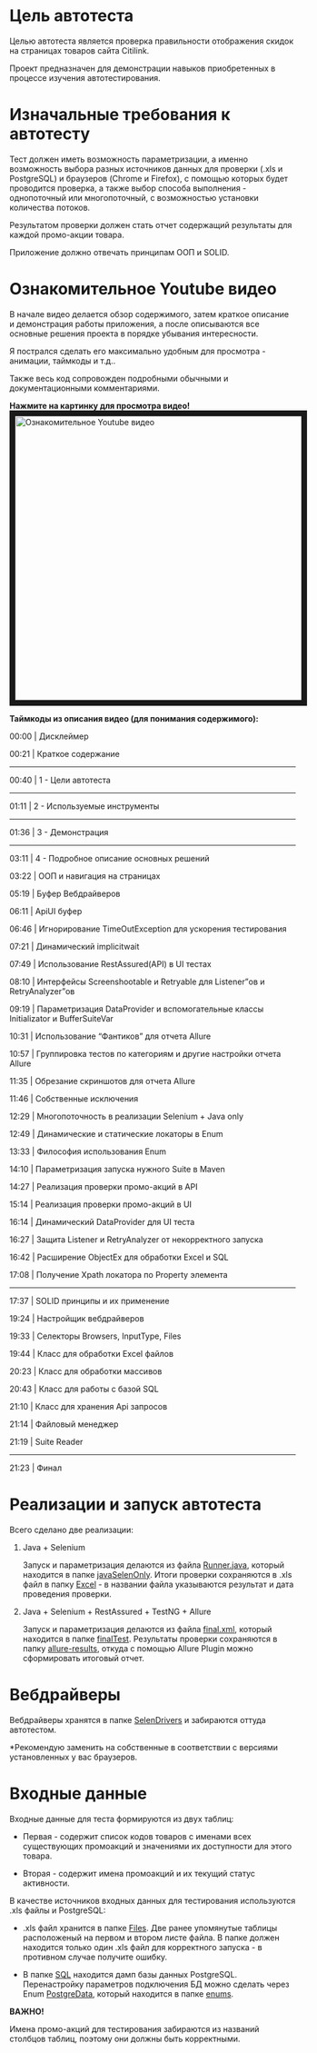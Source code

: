 # Цель автотеста
Целью автотеста является проверка правильности отображения скидок на страницах товаров сайта Citilink. 

Проект предназначен для демонстрации навыков приобретенных в процессе изучения автотестирования.

# Изначальные требования к автотесту
Тест должен иметь возможность параметризации, а именно возможность выбора разных источников данных для проверки (.xls и PostgreSQL) и браузеров (Chrome и Firefox), с помощью которых будет проводится проверка, а также выбор способа выполнения - однопоточный или многопоточный, с возможностью установки количества потоков.

Результатом проверки должен стать отчет содержащий результаты для каждой промо-акции товара.

Приложение должно отвечать принципам ООП и SOLID.

# Ознакомительное Youtube видео

В начале видео делается обзор содержимого, затем краткое описание и демонстрация работы приложения, а после описываются все основные решения проекта в порядке убывания интересности. 

Я пострался сделать его максимально удобным для просмотра - анимации, таймкоды и т.д..

Также весь код сопровожден подробными обычными и документационными комментариями.

**Нажмите на картинку для просмотра видео!**
<a href="https://youtu.be/9eCInOM61yE" target="_blank"><img src="https://lh3.googleusercontent.com/u/0/drive-viewer/AITFw-xrGfVQT8qt3KhSq1nRZ4CfTRwOMX1xTMoGmK7ApBgo9rtlAxyO-jDdhJgoQEuIMzdqp71GT1D7N1q2dTtTlusLbFhlTw=w1920-h969" 
alt="Ознакомительное Youtube видео" width="1287" height="500" border="10" /></a>

**Таймкоды из описания видео (для понимания содержимого):**

00:00 | Дисклеймер

00:21 | Краткое содержание
***
00:40 | 1 - Цели автотеста
***
01:11 | 2 - Используемые  инструменты
***
01:36 | 3 - Демонстрация
***
03:11 | 4 - Подробное описание основных решений

03:22 | ООП и навигация на страницах

05:19 | Буфер Вебдрайверов

06:11 | ApiUI буфер

06:46 | Игнорирование TimeOutException для ускорения тестирования

07:21 | Динамический implicitwait

07:49 | Использование RestAssured(API) в UI тестах

08:10 | Интерфейсы Screenshootable и Retryable для Listener”ов и RetryAnalyzer”ов

09:19 | Параметризация DataProvider и вспомогательные классы Initializator и BufferSuiteVar

10:31 | Использование “Фантиков” для отчета Allure

10:57 | Группировка тестов по категориям и другие настройки отчета Allure

11:35 | Обрезание скриншотов для отчета Allure

11:46 | Собственные исключения

12:29 | Многопоточность в реализации Selenium + Java only

12:49 | Динамические и статические локаторы в Enum

13:33 | Философия использования Enum

14:10 | Параметризация запуска нужного Suite в Maven

14:27 | Реализация проверки промо-акций в API

15:14 | Реализация проверки промо-акций в UI

16:14 | Динамический DataProvider для UI теста

16:27 | Защита Listener и RetryAnalyzer от некорректного запуска

16:42 | Расширение ObjectEx для обработки Excel и SQL

17:08 | Получение Xpath локатора по Property элемента
***
17:37 | SOLID принципы и их применение

19:24 | Настройщик вебдрайверов 

19:33 | Селекторы Browsers, InputType, Files

19:44 | Класс для обработки Excel файлов

20:23 | Класс для обработки массивов

20:43 | Класс для работы с базой SQL

21:10 | Класс для хранения Api запросов

21:14 | Файловый менеджер

21:19 | Suite Reader
***
21:23 | Финал

# Реализации и запуск автотеста

Всего сделано две реализации:

1. Java + Selenium

   Запуск и параметризация делаются из файла [Runner.java](https://github.com/Devidem/CodeChecker/blob/master/src/main/java/tests/citilink/javaSelenOnly/Runner.java), который находится в папке [javaSelenOnly](https://github.com/Devidem/CodeChecker/tree/master/src/main/java/tests/citilink/javaSelenOnly). Итоги проверки сохраняются в .xls файл в папку [Excel](https://github.com/Devidem/CodeChecker/tree/master/Outputs/Excel) - в названии файла указываются результат и дата проведения проверки.
  
2. Java + Selenium + RestAssured + TestNG + Allure
  
   Запуск и параметризация делаются из файла [final.xml](https://github.com/Devidem/CodeChecker/blob/master/src/main/java/tests/citilink/finalTest/final.xml), который находится в папке [finalTest](https://github.com/Devidem/CodeChecker/blob/master/src/main/java/tests/citilink/finalTest). Результаты проверки сохраняются в папку [allure-results](), откуда с помощью Allure Plugin можно сформировать итоговый отчет.

# Вебдрайверы

Вебдрайверы хранятся в папке [SelenDrivers](https://github.com/Devidem/CodeChecker/tree/master/SelenDrivers) и забираются оттуда автотестом.

*Рекомендую заменить на собственные в соответствии с версиями установленных у вас браузеров.

# Входные данные

Входные данные для теста формируются из двух таблиц: 

- Первая - содержит список кодов товаров с именами всех существующих промоакций и значениями их доступности для этого товара.
  
- Вторая - содержит имена промоакций и их текущий статус активности.
  
В качестве источников входных данных для тестирования используются .xls файлы и PostgreSQL:

- .xls файл хранится в папке [Files](https://github.com/Devidem/CodeChecker/blob/master/Inputs/Files). Две ранее упомянутые таблицы расположеный на первом и втором листе файла. В папке должен находится только один .xls файл для корректного запуска - в противном случае получите ошибку.

- В папке [SQL](https://github.com/Devidem/CodeChecker/blob/master/Inputs/SQL) находится дамп базы данных PostgreSQL. Перенастройку параметров подключения БД можно сделать через Enum [PostgreData](https://github.com/Devidem/CodeChecker/blob/master/src/main/java/enums/PostgreData.java), который находится в папке [enums](https://github.com/Devidem/CodeChecker/blob/master/src/main/java/enums).

**ВАЖНО!** 

Имена промо-акций для тестирования забираются из названий столбцов таблиц, поэтому они должны быть корректными.
